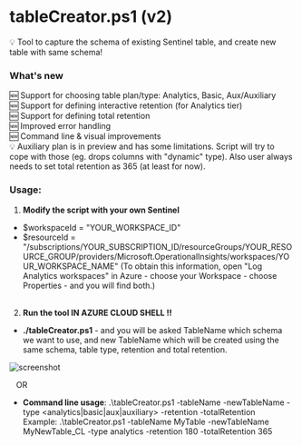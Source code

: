 # tableCreator.ps1 (v2)
💡 Tool to capture the schema of existing Sentinel table, and create new table with same schema!

### What's new
🆕 Support for choosing table plan/type: Analytics, Basic, Aux/Auxiliary <br/>
🆕 Support for defining interactive retention (for Analytics tier) <br/>
🆕 Support for defining total retention <br/>
🆕 Improved error handling <br/>
🆕 Command line & visual improvements <br/>
💡 Auxiliary plan is in preview and has some limitations. Script will try to cope with those (eg. drops columns with "dynamic" type). Also user always needs to set total retention as 365 (at least for now). <br/>

### Usage:

1) **Modify the script with your own Sentinel**

- $workspaceId = "YOUR_WORKSPACE_ID"
- $resourceId = "/subscriptions/YOUR_SUBSCRIPTION_ID/resourceGroups/YOUR_RESOURCE_GROUP/providers/Microsoft.OperationalInsights/workspaces/YOUR_WORKSPACE_NAME"
 (To obtain this information, open "Log Analytics workspaces" in Azure - choose your Workspace - choose Properties - and you will find both.)<br/><br/>

2) **Run the tool IN AZURE CLOUD SHELL !!**

- **./tableCreator.ps1** - and you will be asked TableName which schema we want to use, and new TableName which will be created using the same schema, table type, retention and total retention.

![screenshot](https://github.com/user-attachments/assets/951c0756-0bf8-474f-9712-9308c066d879)

&nbsp;&nbsp;&nbsp;OR

- **Command line usage**: .\tableCreator.ps1 -tableName <TableName> -newTableName <NewTableName> -type <analytics|basic|aux|auxiliary> -retention <RetentionInDays> -totalRetention <TotalRetentionInDays><br/>
Example: .\tableCreator.ps1 -tableName MyTable -newTableName MyNewTable_CL -type analytics -retention 180 -totalRetention 365
